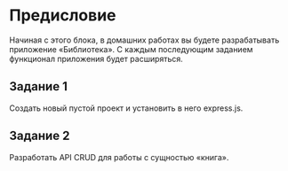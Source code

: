 # Предисловие
Начиная с этого блока, в домашних работах вы будете разрабатывать приложение «Библиотека». С каждым последующим заданием функционал приложения будет расширяться.

## Задание 1
Создать новый пустой проект и установить в него express.js.

## Задание 2
Разработать API CRUD для работы с сущностью «книга». 